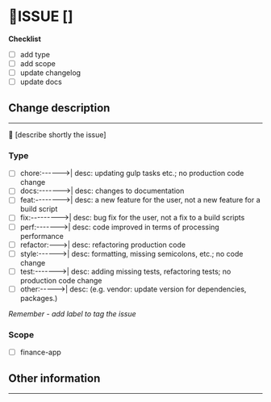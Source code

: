 # 📝ISSUE []

**Checklist**

- [ ] add type
- [ ] add scope
- [ ] update changelog
- [ ] update docs

## Change description

<hr>

💎 [describe shortly the issue]

### Type

- [ ] chore:------>| desc: updating gulp tasks etc.; no production code change
- [ ] docs:------->| desc: changes to documentation
- [ ] feat:-------->| desc: a new feature for the user, not a new feature for a build script
- [ ] fix:--------->| desc: bug fix for the user, not a fix to a build scripts
- [ ] perf:------->| desc: code improved in terms of processing performance
- [ ] refactor:--->| desc: refactoring production code
- [ ] style:------>| desc: formatting, missing semicolons, etc.; no code change
- [ ] test:------->| desc: adding missing tests, refactoring tests; no production code change
- [ ] other:----->| desc: (e.g. vendor: update version for dependencies, packages.)

_Remember - add label to tag the issue_

### Scope

- [ ] finance-app

## Other information

<hr>
